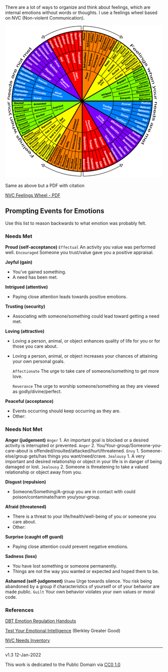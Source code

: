 ﻿There are a lot of ways to organize and think about feelings, which are internal emotions without words or thoughts. I use a feelings wheel based on NVC (Non-violent Communication).

![Feelings Wheel](images/sitwithariadne-nvc-feelings-wheel.png)

Same as above but a PDF with citation

[NVC Feelings Wheel - PDF](archive/non-violent-communications-feelings-wheel.pdf)

## Prompting Events for Emotions

Use this list to reason backwards to what emotion was probably felt.

### Needs Met 

**Proud (self-acceptance)**
`Effectual` An activity you value was performed well.
`Encouraged` Someone you trust/value gave you a positive appraisal.

**Joyful (gain)**
* You've gained something.
* A need has been met.

**Intrigued (attentive)**
* Paying close attention leads towards positive emotions.

**Trusting (security)**
* Associating with someone/something could lead toward getting a need met.

**Loving (attractive)**
* Loving a person, animal, or object enhances quality of life for you or for those you care about.
* Loving a person, animal, or object increases your chances of attaining your own personal goals.

	`Affectionate` The urge to take care of someone/something to get more love.

	`Reverance` The urge to worship someone/something as they are viewed as godly/divine/perfect.

**Peaceful (acceptance)**
* Events occurring should keep occurring as they are.
* Other:

### Needs Not Met

**Anger (judgement)** 
`Anger` 1. An important goal is blocked or a desired activity is interrupted or prevented.
`Anger` 2. You/Your-group/Someone-you-care-about is offended/insulted/attacked/hurt/threatened.
`Envy` 1. Someone-else/group gets/has things you want/need/crave.
`Jealousy` 1. A very important and desired relationship or object in your life is in danger of being damaged or lost.
`Jealousy` 2. Someone is threatening to take a valued relationship or object away from you.

**Disgust (repulsion)** 
* Someone/Something/A-group you are in contact with could poison/contaminate/harm you/your-group.

**Afraid (threatened)**
* There is a threat to your life/health/well-being of you or someone you care about.
* Other:

**Surprise (caught off guard)**
* Paying close attention could prevent negative emotions.

**Sadness (loss)** 
* You have lost something or someone permanently.
* Things are not the way you wanted or expected and hoped them to be.

**Ashamed (self-judgement)**
`Shame` Urge towards silence. You risk being abandoned by a group if characteristics of yourself or of your behavior are made public.
`Guilt` Your own behavior violates your own values or moral code.


### References

[DBT Emotion Regulation Handouts](https://mydoctor.kaiserpermanente.org/ncal/Images/Emotion%20Regulation%20DBT%20Skills%20ADA%2004292020_tcm75-1598999.pdf)  

[Test Your Emotional Intelligence](https://greatergood.berkeley.edu/quizzes/ei_quiz) (Berkley Greater Good)

[NVC Needs Inventory](https://www.nonviolentcommunication.com/wp-content/uploads/2019/07/feelings_needs.pdf)

-----

v1.3 12-Jan-2022

This work is dedicated to the Public Domain via [CC0 1.0](https://creativecommons.org/publicdomain/zero/1.0/)